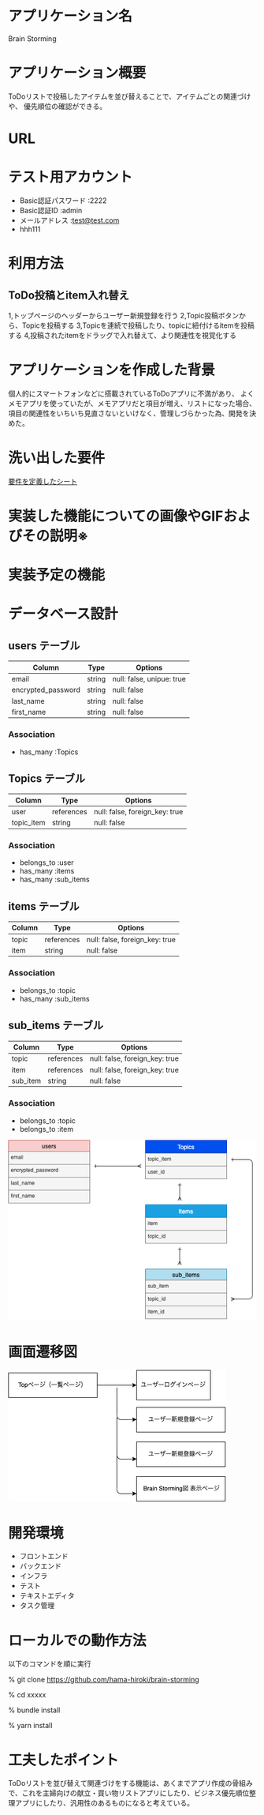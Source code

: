 # アプリケーション名
Brain Storming

# アプリケーション概要
ToDoリストで投稿したアイテムを並び替えることで、アイテムごとの関連づけや、
優先順位の確認ができる。

# URL

# テスト用アカウント
- Basic認証パスワード :2222
- Basic認証ID :admin
- メールアドレス :test@test.com
- hhh111

# 利用方法
## ToDo投稿とitem入れ替え
1,トップページのヘッダーからユーザー新規登録を行う
2,Topic投稿ボタンから、Topicを投稿する
3,Topicを連続で投稿したり、topicに紐付けるitemを投稿する
4,投稿されたitemをドラッグで入れ替えて、より関連性を視覚化する

# アプリケーションを作成した背景
個人的にスマートフォンなどに搭載されているToDoアプリに不満があり、
よくメモアプリを使っていたが、メモアプリだと項目が増え、リストになった場合、
項目の関連性をいちいち見直さないといけなく、管理しづらかった為、開発を決めた。

# 洗い出した要件
[要件を定義したシート](https://docs.google.com/spreadsheets/d/1RjEaaToBftxu9LI8wmmkix5x6j5-KBM_oRrOaJS_fKA/edit#gid=982722306)

# 実装した機能についての画像やGIFおよびその説明※

# 実装予定の機能

# データベース設計

## users テーブル

| Column                  | Type          | Options                        |
| -------------------     | --------      | ------------------------------ |
| email                   | string        | null: false, unipue: true |
| encrypted_password      | string        | null: false                    |
| last_name               | string        | null: false                    |
| first_name              | string        | null: false                    |

### Association
- has_many :Topics


## Topics テーブル

| Column                        | Type          | Options                        |
| -------------------     | --------    | ------------------------------ |
| user                              | references | null: false, foreign_key: true |
| topic_item                    | string         | null: false                    |

### Association
- belongs_to :user
- has_many   :items
- has_many   :sub_items


## items テーブル

| Column        | Type       | Options                        |
| ------------ | ---------- | ------------------------------ |
| topic             | references | null: false, foreign_key: true |
| item              | string         | null: false                    |

### Association
- belongs_to :topic
- has_many   :sub_items


## sub_items テーブル

| Column        | Type       | Options                        |
| ------------ | ---------- | ------------------------------ |
| topic             | references | null: false, foreign_key: true |
| item              | references | null: false, foreign_key: true |
| sub_item      | string         | null: false                    |

### Association
- belongs_to :topic
- belongs_to :item




![brain.png](./brain.png)

# 画面遷移図


![brain2.png](./brain2.png)


# 開発環境
- フロントエンド
- バックエンド
- インフラ
- テスト
- テキストエディタ
- タスク管理

# ローカルでの動作方法
以下のコマンドを順に実行


% git clone https://github.com/hama-hiroki/brain-storming

% cd xxxxx

% bundle install

% yarn install

# 工夫したポイント
ToDoリストを並び替えて関連づけをする機能は、あくまでアプリ作成の骨組みで、これを主婦向けの献立・買い物リストアプリにしたり、ビジネス優先順位整理アプリにしたり、汎用性のあるものになると考えている。
